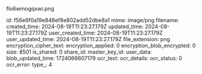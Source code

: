 flo6wmogqxwi.png

id: f56e6f0a19e848ef8e802add52dbe8a1
mime: image/png
filename: 
created_time: 2024-08-19T11:23:27.179Z
updated_time: 2024-08-19T11:23:27.179Z
user_created_time: 2024-08-19T11:23:27.179Z
user_updated_time: 2024-08-19T11:23:27.179Z
file_extension: png
encryption_cipher_text: 
encryption_applied: 0
encryption_blob_encrypted: 0
size: 8501
is_shared: 0
share_id: 
master_key_id: 
user_data: 
blob_updated_time: 1724066607179
ocr_text: 
ocr_details: 
ocr_status: 0
ocr_error: 
type_: 4